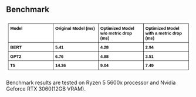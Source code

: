## Benchmark
![benchmark](https://github.com/VinishUchiha/Maximizing-Performance/blob/main/chapter2/benchmark.png)

Benchmark results are tested on Ryzen 5 5600x processor and Nvidia Geforce RTX 3060(12GB VRAM).
